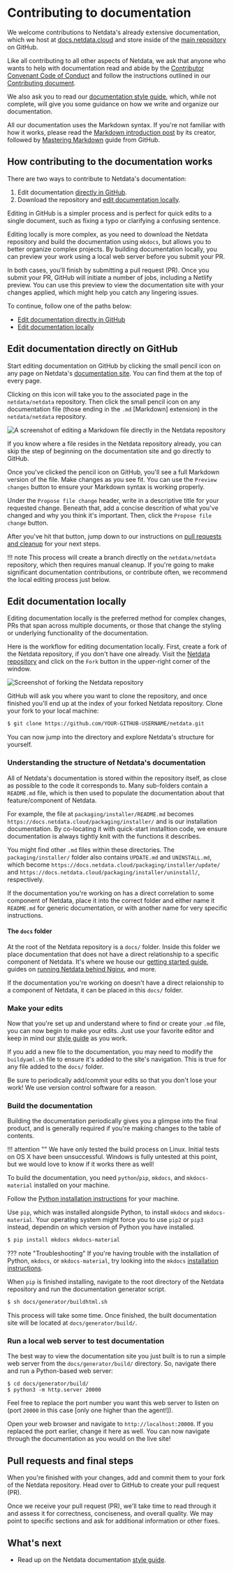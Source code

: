 # Contributing to documentation

We welcome contributions to Netdata's already extensive documentation, which we host at [docs.netdata.cloud](https://docs.netdata.cloud/) and store inside of the [main repository](https://github.com/netdata/netdata) on GitHub.

Like all contributing to all other aspects of Netdata, we ask that anyone who wants to help with documentation read and abide by the [Contributor Convenant Code of Conduct](https://docs.netdata.cloud/code_of_conduct/) and follow the instructions outlined in our [Contributing document](../../CONTRIBUTING.md).

We also ask you to read our [documentation style guide](style-guide.md), which, while not complete, will give you some guidance on how we write and organize our documentation.

All our documentation uses the Markdown syntax. If you're not familiar with how it works, please read the [Markdown introduction post](https://daringfireball.net/projects/markdown/) by its creator, followed by [Mastering Markdown](https://guides.github.com/features/mastering-markdown/) guide from GitHub.


## How contributing to the documentation works

There are two ways to contribute to Netdata's documentation: 

1. Edit documentation [directly in GitHub](#edit-documentation-directly-on-gitHub).
2. Download the repository and [edit documentation locally](#edit-documentation-locally).

Editing in GitHub is a simpler process and is perfect for quick edits to a single document, such as fixing a typo or clarifying a confusing sentence.

Editing locally is more complex, as you need to download the Netdata repository and build the documentation using `mkdocs`, but allows you to better organize complex projects. By building documentation locally, you can preview your work using a local web server before you submit your PR.

In both cases, you'll finish by submitting a pull request (PR). Once you submit your PR, GitHub will initiate a number of jobs, including a Netlify preview. You can use this preview to view the documentation site with your changes applied, which might help you catch any lingering issues.

To continue, follow one of the paths below:

- [Edit documentation directly in GitHub](#edit-documentation-directly-on-github)
- [Edit documentation locally](#edit-documentation-locally)


## Edit documentation directly on GitHub

Start editing documentation on GitHub by clicking the small pencil icon on any page on Netdata's [documentation site](https://docs.netdata.cloud/). You can find them at the top of every page.

Clicking on this icon will take you to the associated page in the `netdata/netdata` repository. Then click the small pencil icon on any documentation file (those ending in the `.md` [Markdown] extension) in the `netdata/netdata` repository.

![A screenshot of editing a Markdown file directly in the Netdata repository](https://user-images.githubusercontent.com/1153921/59637188-10426d00-910a-11e9-99f2-ec564d6fb7d5.png)

If you know where a file resides in the Netdata repository already, you can skip the step of beginning on the documentation site and go directly to GitHub.

Once you've clicked the pencil icon on GitHub, you'll see a full Markdown version of the file. Make changes as you see fit. You can use the `Preview changes` button to ensure your Markdown syntax is working properly.

Under the `Propose file change` header, write in a descriptive title for your requested change. Beneath that, add a concise descrition of what you've changed and why you think it's important. Then, click the `Propose file change` button. 

After you've hit that button, jump down to our instructions on [pull requests and cleanup](#pull-requests-and-final-steps) for your next steps. 

!!! note
    This process will create a branch directly on the `netdata/netdata` repository, which then requires manual cleanup. If you're going to make significant documentation contributions, or contribute often, we recommend the local editing process just below.


## Edit documentation locally

Editing documentation locally is the preferred method for complex changes, PRs that span across multiple documents, or those that change the styling or underlying functionality of the documentation.

Here is the workflow for editing documentation locally. First, create a fork of the Netdata repository, if you don't have one already. Visit the [Netdata repository](https://github.com/netdata/netdata) and click on the `Fork` button in the upper-right corner of the window.

![Screenshot of forking the Netdata repository](https://user-images.githubusercontent.com/1153921/59873572-25f5a380-9351-11e9-92a4-a681fe4a2ed9.png)

GitHub will ask you where you want to clone the repository, and once finished you'll end up at the index of your forked Netdata repository. Clone your fork to your local machine:

```bash
$ git clone https://github.com/YOUR-GITHUB-USERNAME/netdata.git
```

You can now jump into the directory and explore Netdata's structure for yourself.


### Understanding the structure of Netdata's documentation

All of Netdata's documentation is stored within the repository itself, as close as possible to the code it corresponds to. Many sub-folders contain a `README.md` file, which is then used to populate the documentation about that feature/component of Netdata.

For example, the file at `packaging/installer/README.md` becomes `https://docs.netdata.cloud/packaging/installer/` and is our installation documentation. By co-locating it with quick-start installtion code, we ensure documentation is always tightly knit with the functions it describes.

You might find other `.md` files within these directories. The `packaging/installer/` folder also contains `UPDATE.md` and `UNINSTALL.md`, which become `https://docs.netdata.cloud/packaging/installer/update/` and `https://docs.netdata.cloud/packaging/installer/uninstall/`, respectively.

If the documentation you're working on has a direct correlation to some component of Netdata, place it into the correct folder and either name it `README.md` for generic documentation, or with another name for very specific instructions.

#### The `docs` folder

At the root of the Netdata repository is a `docs/` folder. Inside this folder we place documentation that does not have a direct relationship to a specific component of Netdata. It's where we house our [getting started guide](../GettingStarted.md), guides on [running Netdata behind Nginx](../Running-behind-nginx.md), and more.

If the documentation you're working on doesn't have a direct relaionship to a component of Netdata, it can be placed in this `docs/` folder.


### Make your edits

Now that you're set up and understand where to find or create your `.md` file, you can now begin to make your edits. Just use your favorite editor and keep in mind our [style guide](style-guide.md) as you work.

If you add a new file to the documentation, you may need to modify the `buildyaml.sh` file to ensure it's added to the site's navigation. This is true for any file added to the `docs/` folder.

Be sure to periodically add/commit your edits so that you don't lose your work! We use version control software for a reason.


### Build the documentation

Building the documentation periodically gives you a glimpse into the final product, and is generally required if you're making changes to the table of contents.

!!! attention ""
    We have only tested the build process on Linux. Initial tests on OS X have been unsuccessful. Windows is fully untested at this point, but we would love to know if it works there as well!

To build the documentation, you need `python`/`pip`, `mkdocs`, and `mkdocs-material` installed on your machine.

Follow the [Python installation instructions](https://www.python.org/downloads/) for your machine.

Use `pip`, which was installed alongside Python, to install `mkdocs` and `mkdocs-material`. Your operating system might force you to use `pip2` or `pip3` instead, dependin on which version of Python you have installed.

``` bash
$ pip install mkdocs mkdocs-material
```

??? note "Troubleshooting"
    If you're having trouble with the installation of Python, `mkdocs`, or `mkdocs-material`, try looking into the `mkdocs` [installation instructions](https://squidfunk.github.io/mkdocs-material/getting-started/#installation).

When `pip` is finished installing, navigate to the root directory of the Netdata repository and run the documentation generator script.

``` bash
$ sh docs/generator/buildhtml.sh
```

This process will take some time. Once finished, the built documentation site will be located at `docs/generator/build/`.


### Run a local web server to test documentation

The best way to view the documentation site you just built is to run a simple web server from the `docs/generator/build/` directory. So, navigate there and run a Python-based web server:

```
$ cd docs/generator/build/
$ python3 -m http.server 20000
```

Feel free to replace the port number you want this web server to listen on (port `20000` in this case [only one higher than the agent!]).

Open your web browser and navigate to `http://localhost:20000`. If you replaced the port earlier, change it here as well. You can now navigate through the documentation as you would on the live site!


## Pull requests and final steps

When you're finished with your changes, add and commit them to your fork of the Netdata repository. Head over to GitHub to create your pull request (PR).

Once we receive your pull request (PR), we'll take time to read through it and assess it for correctness, conciseness, and overall quality. We may point to specific sections and ask for additional information or other fixes.


## What's next

- Read up on the Netdata documentation [style guide](style-guide.md).